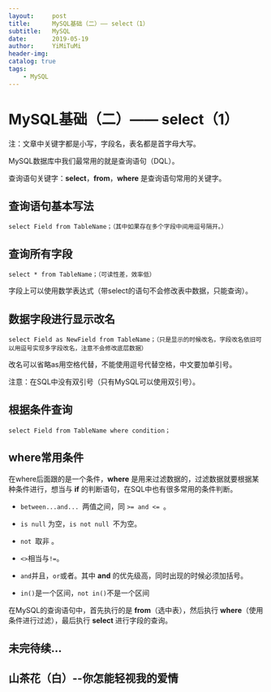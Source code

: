 ```yaml
---
layout:     post
title:      MySQL基础（二）—— select（1）
subtitle:   MySQL
date:       2019-05-19
author:     YiMiTuMi
header-img: 
catalog: true
tags:
    - MySQL
---
```

# MySQL基础（二）—— select（1）

注：文章中关键字都是小写，字段名，表名都是首字母大写。

MySQL数据库中我们最常用的就是查询语句（DQL）。

查询语句关键字：**select**，**from**，**where** 是查询语句常用的关键字。

## 查询语句基本写法


	select Field from TableName；（其中如果存在多个字段中间用逗号隔开。）


## 查询所有字段


	select * from TableName；（可读性差，效率低）

字段上可以使用数学表达式（带select的语句不会修改表中数据，只能查询）。

## 数据字段进行显示改名


	select Field as NewField from TableName；（只是显示的时候改名，字段改名依旧可以用逗号实现多字段改名，注意不会修改底层数据）

改名可以省略as用空格代替，不能使用逗号代替空格，中文要加单引号。

注意：在SQL中没有双引号（只有MySQL可以使用双引号）。

##  根据条件查询

	select Field from TableName where condition；
	
## where常用条件

在where后面跟的是一个条件，**where** 是用来过滤数据的，过滤数据就要根据某种条件进行，想当与 **if** 的判断语句，在SQL中也有很多常用的条件判断。


* `between...and... `两值之间，同 `>= and <= `。

* `is null` 为空，`is not null `不为空。

* `not `取非 。

* `<>`相当与`!=`。

* `and`并且，`or`或者。其中 **and** 的优先级高，同时出现的时候必须加括号。

* `in()`是一个区间，`not in()`不是一个区间
 
在MySQL的查询语句中，首先执行的是 **from**（选中表），然后执行 **where**（使用条件进行过滤），最后执行 **select** 进行字段的查询。

## 未完待续...

##  山茶花（白）--你怎能轻视我的爱情


